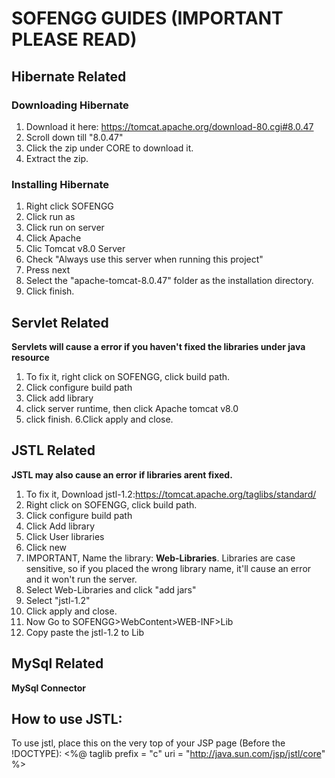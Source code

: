 # SOFENGG GUIDES (IMPORTANT PLEASE READ)


## Hibernate Related
### Downloading Hibernate
1. Download it here: https://tomcat.apache.org/download-80.cgi#8.0.47
2. Scroll down till "8.0.47"
3. Click the zip under CORE to download it.
4. Extract the zip.



### Installing Hibernate
1. Right click SOFENGG
2. Click run as
3. Click run on server
4. Click Apache
5. Clic Tomcat v8.0 Server
6. Check "Always use this server when running this project"
7. Press next
8. Select the "apache-tomcat-8.0.47" folder as the installation directory.
9. Click finish.



## Servlet Related
**Servlets will cause a error if you haven't fixed the libraries under java resource**
1. To fix it, right click on SOFENGG, click build path.
2. Click configure build path
3. Click add library
4. click server runtime, then click Apache tomcat v8.0
5. click finish.
6.Click apply and close.



## JSTL Related
**JSTL may also cause an error if libraries arent fixed.**
1. To fix it, Download jstl-1.2:https://tomcat.apache.org/taglibs/standard/
2. Right click on SOFENGG, click build path.
3. Click configure build path
4. Click Add library
5. Click User libraries
6. Click new
7. IMPORTANT, Name the library: **Web-Libraries**.
Libraries are case sensitive, so if you placed the wrong library name, it'll cause an error and it won't run the server.
8. Select Web-Libraries and click "add jars"
9. Select "jstl-1.2"
10. Click apply and close.
11. Now Go to SOFENGG>WebContent>WEB-INF>Lib
12. Copy paste the jstl-1.2 to Lib



## MySql Related
**MySql Connector**



## How to use JSTL:
To use jstl, place this on the very top of your JSP page (Before the !DOCTYPE):
<%@ taglib prefix = "c" uri = "http://java.sun.com/jsp/jstl/core" %>


